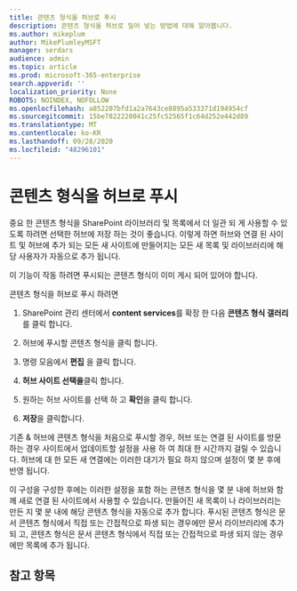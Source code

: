 ```yaml
---
title: 콘텐츠 형식을 허브로 푸시
description: 콘텐츠 형식을 허브로 밀어 넣는 방법에 대해 알아봅니다.
ms.author: mikeplum
author: MikePlumleyMSFT
manager: serdars
audience: admin
ms.topic: article
ms.prod: microsoft-365-enterprise
search.appverid: ''
localization_priority: None
ROBOTS: NOINDEX, NOFOLLOW
ms.openlocfilehash: a852207bfd1a2a7643ce8895a533371d194954cf
ms.sourcegitcommit: 15be7822220041c25fc52565f1c64d252e442d89
ms.translationtype: MT
ms.contentlocale: ko-KR
ms.lasthandoff: 09/28/2020
ms.locfileid: "48296101"
---
```

# <a name="push-content-types-to-a-hub"></a>콘텐츠 형식을 허브로 푸시

중요 한 콘텐츠 형식을 SharePoint 라이브러리 및 목록에서 더 일관 되 게 사용할 수 있도록 하려면 선택한 허브에 저장 하는 것이 좋습니다. 이렇게 하면 허브와 연결 된 사이트 및 허브에 추가 되는 모든 새 사이트에 만들어지는 모든 새 목록 및 라이브러리에 해당 사용자가 자동으로 추가 됩니다.

이 기능이 작동 하려면 푸시되는 콘텐츠 형식이 이미 게시 되어 있어야 합니다.

콘텐츠 형식을 허브로 푸시 하려면

1. SharePoint 관리 센터에서 **content services**를 확장 한 다음 **콘텐츠 형식 갤러리**를 클릭 합니다.

2. 허브에 푸시할 콘텐츠 형식을 클릭 합니다.

3. 명령 모음에서 **편집** 을 클릭 합니다.
 
4. **허브 사이트 선택을**클릭 합니다.
 
5. 원하는 허브 사이트를 선택 하 고 **확인**을 클릭 합니다.
 
6. **저장**을 클릭합니다.

기존 & 허브에 콘텐츠 형식을 처음으로 푸시할 경우, 허브 또는 연결 된 사이트를 방문 하는 경우 사이트에서 업데이트할 설정을 사용 하 여 최대 한 시간까지 걸릴 수 있습니다. 허브에 대 한 모든 새 연결에는 이러한 대기가 필요 하지 않으며 설정이 몇 분 후에 반영 됩니다. 

이 구성을 구성한 후에는 이러한 설정을 포함 하는 콘텐츠 형식을 몇 분 내에 허브와 함께 새로 연결 된 사이트에서 사용할 수 있습니다. 만들어진 새 목록이 나 라이브러리는 만든 지 몇 분 내에 해당 콘텐츠 형식을 자동으로 추가 합니다. 푸시된 콘텐츠 형식은 문서 콘텐츠 형식에서 직접 또는 간접적으로 파생 되는 경우에만 문서 라이브러리에 추가 되 고, 콘텐츠 형식은 문서 콘텐츠 형식에서 직접 또는 간접적으로 파생 되지 않는 경우에만 목록에 추가 됩니다.

## <a name="see-also"></a>참고 항목



  






